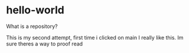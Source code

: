 # hello-world
What is a repository?

This is my second attempt, first time i clicked on main
I really like this. Im sure theres a way to proof read
